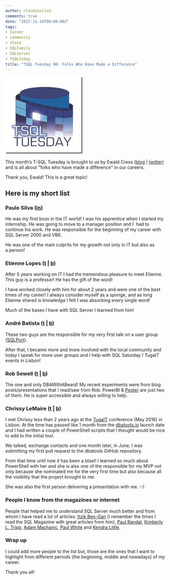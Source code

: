 ```yaml
---
author: claudiosilva
comments: true
date: "2017-11-14T00:00:00Z"
tags:
- Career
- community
- share
- SQLFamily
- SQLServer
- TSQL2sDay
title: "TSQL Tuesday 96: Folks Who Have Made a Difference"
---
```


[![(TSQL2sDay)](/img/2017/09/tsql2sday.jpg)](https://sqlonice.com/tsql-tuesday-96-three-people-who-made-a-difference/)

This month’s T-SQL Tuesday is brought to us by Ewald Cress ([blog](https://sqlonice.com/) | [twitter](https://twitter.com/sqlonice)) and is all about "folks who have made a difference" in our careers.

Thank you, Ewald! This is a great topic!

## Here is my short list

### Paulo Silva ([in](https://www.linkedin.com/in/paulo-silva/))

He was my first boss in the IT world! I was his apprentice when I started my internship. He was going to move to a manager position and I  had to continue his work. He was responsible for the beginning of my career with SQL Server 2000 and VB6.

He was one of the main culprits for my growth not only in IT but also as a person!

### Etienne Lopes ([t](https://twitter.com/etienne_lopes) \| [b](https://sqland.wordpress.com))

After 5 years working on IT I had the tremendous pleasure to meet Etienne. This guy is a professor! He has the gift of the word!

I have worked closely with him for about 2 years and were one of the best times of my career! I always consider myself as a sponge, and as long Etienne shared is knowledge I felt I was absorbing every single word!

Much of the bases I have with SQL Server I learned from him!

### André Batista ([t](https://twitter.com/NikoNeugebauer) \| [b](http://www.nikoport.com/))

These two guys are the responsible for my very first talk on a user group ([SQLPort](http://sqlport.com)).

After that, I became more and more involved with the local community and today I speak for more user groups and I help with SQL Saturday / TugaIT events in Lisbon!

### Rob Sewell ([t](https://twitter.com/sqldbawithbeard) \| [b](https://sqldbawithabeard.com/))

The one and only DBAWithABeard! My recent experiments were from blog posts/presentations that I read/saw from Rob. PowerBI &amp; [Pester](https://github.com/pester/Pester) are just two of them. He is super accessible and always willing to help.

### Chrissy LeMaire ([t](https://twitter.com/cl) \| [b](https://blog.netnerds.net))

I met Chrissy less than 2 years ago at the [TugaIT](http://tugait.pt) conference (May 2016) in Lisbon. At the time has passed like 1 month from the [dbatools.io](https://dbatools.io/) launch date and I had written a couple of PowerShell scripts that I thought would be nice to add to the initial tool.

We talked, exchange contacts and one month later, in June, I was submitting my first pull request to the dbatools GitHub repository.

From that time until now it has been a blast! I learned so much about PowerShell with her and she is also one of the responsible for my MVP not only because she nominated me for the very first time but also because all the visibility that the project brought to me.

She was also the first person delivering a presentation with me. :-)

### People I know from the magazines or internet

People that helped me to understand SQL Server much better and from whom I have read a lot of articles: [Itzik Ben-Gan](https://twitter.com/ItzikBenGan) (I remember the times I read the SQL Magazine with great articles from him), [Paul Randal](https://twitter.com/PaulRandal), [Kimberly L. Tripp](https://twitter.com/KimberlyLTripp), [Adam Machanic](https://twitter.com/AdamMachanic), [Paul White](https://twitter.com/SQL_Kiwi) and [Kendra Little](https://twitter.com/Kendra_Little).

### Wrap up

I could add more people to the list but, those are the ones that I want to highlight from different periods (the beginning, middle and nowadays) of my career.

Thank you all!

&nbsp;
